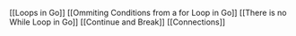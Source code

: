 [[Loops in Go]]
[[Ommiting Conditions from a for Loop in Go]]
[[There is no While Loop in Go]]
[[Continue and Break]]
[[Connections]]
